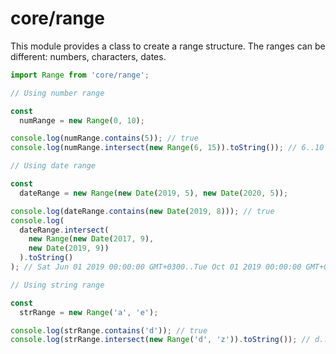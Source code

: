 # core/range

This module provides a class to create a range structure. The ranges can be different: numbers, characters, dates.

```js
import Range from 'core/range';

// Using number range

const
  numRange = new Range(0, 10);

console.log(numRange.contains(5)); // true
console.log(numRange.intersect(new Range(6, 15)).toString()); // 6..10

// Using date range

const
  dateRange = new Range(new Date(2019, 5), new Date(2020, 5));

console.log(dateRange.contains(new Date(2019, 8))); // true
console.log(
  dateRange.intersect(
    new Range(new Date(2017, 9),
    new Date(2019, 9))
  ).toString()
); // Sat Jun 01 2019 00:00:00 GMT+0300..Tue Oct 01 2019 00:00:00 GMT+0300

// Using string range

const
  strRange = new Range('a', 'e');

console.log(strRange.contains('d')); // true
console.log(strRange.intersect(new Range('d', 'z')).toString()); // d..e
```
